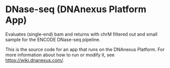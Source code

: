 <!-- dx-header -->
# DNase-seq (DNAnexus Platform App)

Evaluates (single-end) bam and returns with chrM filtered out and small sample for the ENCODE DNase-seq pipeline.

This is the source code for an app that runs on the DNAnexus Platform.
For more information about how to run or modify it, see
https://wiki.dnanexus.com/.
<!-- /dx-header -->

